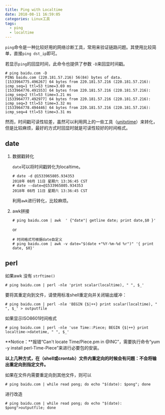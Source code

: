 ```yaml
---
title: Ping with Localtime
date: 2018-08-11 16:59:05
categories: Linux工具
tags:
  - ping
  - localtime
---
```


`ping`命令是一种比较好用的网络诊断工具，常用来验证链路问题。其使用比较简单，直接`ping dst_ip`即可。

若显示`ping`的回显时间，此命令也提供了参数 `-D`来回显时间戳。

<!--more-->

```shell
# ping baidu.com -D
PING baidu.com (220.181.57.216) 56(84) bytes of data.
[1533964775.496267] 64 bytes from 220.181.57.216 (220.181.57.216): icmp_seq=1 ttl=53 time=3.69 ms
[1533964776.491553] 64 bytes from 220.181.57.216 (220.181.57.216): icmp_seq=2 ttl=53 time=3.21 ms
[1533964777.492977] 64 bytes from 220.181.57.216 (220.181.57.216): icmp_seq=3 ttl=53 time=3.32 ms
[1533964778.494446] 64 bytes from 220.181.57.216 (220.181.57.216): icmp_seq=4 ttl=53 time=3.31 ms
```

然而，时间戳可读性较差，虽然可以利用网上的一些工具（[unitxtime](http://tool.chinaz.com/Tools/unixtime.aspx)）来转化，但是比较麻烦，最好的方式时回显时就是可读性较好的时间格式。

## date

1. 数据戳转化

   `date`可以将时间戳转化为localtime。

   ```shell
   # date -d @1533965805.934353
   2018年 08月 11日 星期六 13:36:45 CST
   # date --date=@1533965805.934353
   2018年 08月 11日 星期六 13:36:45 CST
   ```

   利用`awk`进行转化，比较麻烦。

2. awk拼接

   ```shell
   # ping baidu.com | awk  ' {"date"| getline date; print date,$0 }'
   ```

   or

   ```shell
   # 时间格式可根据date自定义
   # ping baidu.com | awk -v date="$(date +"%Y-%m-%d %r")" '{ print date, $0}'
   ```

## perl

如果awk 没有 `strftime()`

```shell
# ping baidu.com | perl -nle 'print scalar(localtime), " ", $_'
```

要将其重定向到文件，请使用标准shell重定向并关闭输出缓冲：

```shell
# ping baidu.com | perl -nle 'BEGIN {$|++} print scalar(localtime), " ", $_' > outputfile
```

如果显示ISO8601时间格式

```shell
# ping baidu.com | perl -nle 'use Time::Piece; BEGIN {$|++} print localtime->datetime, " ", $_'
```

**Notice：**报错“Can't locate Time/Piece.pm in @INC”，需要执行命令“yum -y install perl-Time-Piece”来进行必要包的安装。



**以上几种方式，在（shell或crontab）文件内重定向的时候会有问题：不会将输出重定向到指定文件。**

如果在文件内需要重定向到其他文件，则可以

```shell
# ping baidu.com | while read pong; do echo "$(date): $pong"; done
```

进行改造

```shell
# ping baidu.com | while read pong; do echo "$(date): $pong">outputfile; done
```